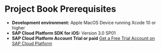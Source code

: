 # Project Book Prerequisites

- **Development environment:** Apple MacOS Device running Xcode 10 or higher
- **SAP Cloud Platform SDK for iOS:** Version 3.0 SP01
- **SAP Cloud Platform Account Trial or paid** [Get a Free Trial Account on SAP Cloud Platform](https://developers.sap.com/tutorials/hcp-create-trial-account.html)
